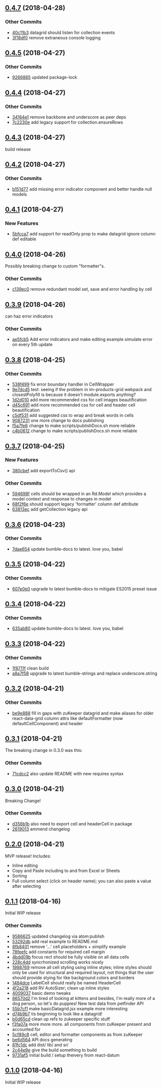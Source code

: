 ## [0.4.7](git+https://github.com/zulily/react-datum-datagrid.git/compare/0.4.5...0.4.7) (2018-04-28)


### Other Commits
* [40c11b3](git+https://github.com/zulily/react-datum-datagrid.git/commit/40c11b3ee3129ede7480081e1396bfcdf10bb2af) datagrid should listen for collection events
* [3f18df0](git+https://github.com/zulily/react-datum-datagrid.git/commit/3f18df02f082f7220be8073833e51a7037a671d4) remove extraneous console logging

## [0.4.5](git+https://github.com/zulily/react-datum-datagrid.git/compare/0.4.4...0.4.5) (2018-04-27)


### Other Commits
* [9266885](git+https://github.com/zulily/react-datum-datagrid.git/commit/9266885b554566d1b44e7ab4d340892bac31df37) updated package-lock

## [0.4.4](git+https://github.com/zulily/react-datum-datagrid.git/compare/0.4.3...0.4.4) (2018-04-27)


### Other Commits
* [34164e1](git+https://github.com/zulily/react-datum-datagrid.git/commit/34164e184e36afd6e652cdd6a103dd401ab2d8da) remove backbone and underscore as peer deps
* [7c2230e](git+https://github.com/zulily/react-datum-datagrid.git/commit/7c2230eb9b61718197a967b89e03e56e0544ca78) add legacy support for collection.ensureRows

## [0.4.3](git+https://github.com/zulily/react-datum-datagrid.git/compare/0.4.2...0.4.3) (2018-04-27)
build release

## [0.4.2](git+https://github.com/zulily/react-datum-datagrid.git/compare/0.4.1...0.4.2) (2018-04-27)
 

### Other Commits
* [b151d77](git+https://github.com/zulily/react-datum-datagrid.git/commit/b151d77353b4cb87545ef3f92f49bd1313aa3813) add missing error indicator component and better handle null models

## [0.4.1](git+https://github.com/zulily/react-datum-datagrid.git/compare/0.4.0...0.4.1) (2018-04-27)
 

### New Features
* [5bfcca7](git+https://github.com/zulily/react-datum-datagrid.git/commit/5bfcca7e272f6ab34c2c6cce4f3d66030fd9c693)  add support for readOnly prop to make datagrid ignore column def editable

## [0.4.0](git+https://github.com/zulily/react-datum-datagrid.git/compare/0.3.9...0.4.0) (2018-04-26)
Possibly breaking change to custom "formatter"s.  

### Other Commits
* [c139ec0](git+https://github.com/zulily/react-datum-datagrid.git/commit/c139ec06f5f6ad8d9cb1778b6d3c39681433ee9f) remove redundant model set, save and error handling by cell

## [0.3.9](git+https://github.com/zulily/react-datum-datagrid.git/compare/0.3.8...0.3.9) (2018-04-26)
can haz error indicators

### Other Commits
* [ae5fcb5](git+https://github.com/zulily/react-datum-datagrid.git/commit/ae5fcb5f1d3b2ec2a906e008d6403a2cd515241f) Add error indicators and make editing example simulate error on every 5th update

## [0.3.8](git+https://github.com/zulily/react-datum-datagrid.git/compare/0.3.7...0.3.8) (2018-04-25)


### Other Commits
* [538f499](git+https://github.com/zulily/react-datum-datagrid.git/commit/538f499ea40f6a6a11fa22f790475a0c48c24766) fix error boundary handler in CellWrapper
* [9e7dcd5](git+https://github.com/zulily/react-datum-datagrid.git/commit/9e7dcd5368c5a908dac004ff8589e952f33ad468) test: seeing if the problem in im-products-grid webpack and closestPolyfill is because it doesn't module.exports anything?
* [1d2d010](git+https://github.com/zulily/react-datum-datagrid.git/commit/1d2d0108505ca4c62c9868ce66b4fcd1738077fc) add more recommended css for cell images beautification
* [d45c691](git+https://github.com/zulily/react-datum-datagrid.git/commit/d45c691087a264b8361b190af347b37de41a0f35) add more recommended css for cell and header cell beautification
* [c5df531](git+https://github.com/zulily/react-datum-datagrid.git/commit/c5df531edeb5c3faca10efd692b6a73aa1f05142) add suggested css to wrap and break words in cells
* [9087231](git+https://github.com/zulily/react-datum-datagrid.git/commit/90872312241e9212d1f8ec8dcad62fe16fd7c884) one more change to docs publishing
* [f5a7fe6](git+https://github.com/zulily/react-datum-datagrid.git/commit/f5a7fe6a106184aed0c4e2a3ce0f17c3c207be86) change to make scripts/publishDocs.sh more reliable
* [c4b0612](git+https://github.com/zulily/react-datum-datagrid.git/commit/c4b06122132cf9be0342f8a6f02d80504b1dc094) change to make scripts/publishDocs.sh more reliable

## [0.3.7](git+https://github.com/zulily/react-datum-datagrid.git/compare/0.3.6...0.3.7) (2018-04-25)


### New Features
* [380cbef](git+https://github.com/zulily/react-datum-datagrid.git/commit/380cbef68b1af99da98c3988007891f4d7cc8cfe)  add exportToCsv() api

### Other Commits
* [594698f](git+https://github.com/zulily/react-datum-datagrid.git/commit/594698fccfff1f8ba46996a970011b9cdff970e1) cells should be wrapped in an Rd.Model which provides a model context and response to changes in model
* [68f2f6e](git+https://github.com/zulily/react-datum-datagrid.git/commit/68f2f6e5b36a6eaeeb63fd3bff424d656878703c) should support legacy 'formatter' column def attribute
* [63813ec](git+https://github.com/zulily/react-datum-datagrid.git/commit/63813eca6f4571414888ffcc6a28ea79738820d1) add getCollection legacy api

## [0.3.6](git+https://github.com/zulily/react-datum-datagrid.git/compare/0.3.5...0.3.6) (2018-04-23)


### Other Commits
* [7dae654](git+https://github.com/zulily/react-datum-datagrid.git/commit/7dae654c4af4a60e3fd59db91d9193f2dabdad1f) update bumble-docs to latest. love you, babel

## [0.3.5](git+https://github.com/zulily/react-datum-datagrid.git/compare/0.3.4...0.3.5) (2018-04-22)


### Other Commits
* [607e0e0](git+https://github.com/zulily/react-datum-datagrid.git/commit/607e0e034dae8b3a14cdfae02124efbbc55d1705) upgrade to latest bumble-docs to mitigate ES2015 preset issue

## [0.3.4](git+https://github.com/zulily/react-datum-datagrid.git/compare/0.3.3...0.3.4) (2018-04-22)


### Other Commits
* [635ab80](git+https://github.com/zulily/react-datum-datagrid.git/commit/635ab8090455f29335c6622ffba2ca22f5f22730) update bumble-docs to latest. love you, babel

## [0.3.3](git+https://github.com/zulily/react-datum-datagrid.git/compare/0.3.2...0.3.3) (2018-04-22)


### Other Commits
* [1f8711f](git+https://github.com/zulily/react-datum-datagrid.git/commit/1f8711f84f337618376f6ff0c42e431db6a1fe6e) clean build
* [a8a7f58](git+https://github.com/zulily/react-datum-datagrid.git/commit/a8a7f5803fdea0e8fd8820974af0e92b4a4f3317) upgrade to latest bumble-strings and replace underscore.string

## [0.3.2](git+https://github.com/zulily/react-datum-datagrid.git/compare/0.3.1...0.3.2) (2018-04-21)


### Other Commits
* [be9e888](git+https://github.com/zulily/react-datum-datagrid.git/commit/be9e8883cb5f56246c8062001dae86785804b99a) fill in gaps with zuKeeper datagrid and make aliases for older react-data-grid column attrs like defaultFormatter (now defaultCellComponent) and header

## [0.3.1](git+https://github.com/zulily/react-datum-datagrid.git/compare/0.3.0...0.3.1) (2018-04-21)
The breaking change in 0.3.0 was this:

### Other Commits
* [71cdcc2](git+https://github.com/zulily/react-datum-datagrid.git/commit/71cdcc2be14799d6f74488b9e38acdd49df15de7) also update README with new requires syntax

## [0.3.0](git+https://github.com/zulily/react-datum-datagrid.git/compare/0.2.0...0.3.0) (2018-04-21)
Breaking Change!   

### Other Commits
* [d356b1b](git+https://github.com/zulily/react-datum-datagrid.git/commit/d356b1b78f0ca104bf0fed1e76d3ebfc82b5759e) also need to export cell and headerCell in package
* [2619013](git+https://github.com/zulily/react-datum-datagrid.git/commit/26190136a3bd5d60b2b641ba1cbcf57d3cf94232) ammend changelog

## [0.2.0](git+https://github.com/zulily/react-datum-datagrid.git/compare/0.1.1...0.2.0) (2018-04-21)
MVP release!  Includes:

- Inline editing
- Copy and Paste including to and from Excel or Sheets
- Sorting
- Full column select (click on header name); you can also paste a value after selecting


## [0.1.1](git+https://github.com/zulily/react-datum-datagrid.git/compare/0.1.0...0.1.1) (2018-04-16)
Initial WIP release

### Other Commits
* [9586625](git+https://github.com/zulily/react-datum-datagrid.git/commit/9586625ccf8446887ccb85d4197b7492ac827d89) updated changelog via atom:publish
* [53292db](git+https://github.com/zulily/react-datum-datagrid.git/commit/53292db0a33254b7f961cef19a2103ab429942fd) add real example to README.md
* [8fb8401](git+https://github.com/zulily/react-datum-datagrid.git/commit/8fb8401dabeba8ffdc5d5f5fc2a800a062c18207) remove '...' cell placeholders + simplify example
* [78feefc](git+https://github.com/zulily/react-datum-datagrid.git/commit/78feefc9336e7f877c1d38e2513eab71bea2b893) add constants for required cell margin
* [4bdd09b](git+https://github.com/zulily/react-datum-datagrid.git/commit/4bdd09b62731331fd5170783bc50a540e714be0c) focus rect should be fully visible on all data cells
* [228c4dd](git+https://github.com/zulily/react-datum-datagrid.git/commit/228c4dd212889c6ecfe3b3a284444027791688be) syncrhonized scrolling works nicely
* [1988769](git+https://github.com/zulily/react-datum-datagrid.git/commit/19887694aef02d644fff1a42a53591971255f736) remove all cell styling using inline styles; inline styles should only be used for structural and required layout, not things that the user should provide stying for like background colors and borders
* [1484dce](git+https://github.com/zulily/react-datum-datagrid.git/commit/1484dce52f70921866c1694d9dcce9449d42d8e8) LabelCell should really be named HeaderCell
* [4f2a218](git+https://github.com/zulily/react-datum-datagrid.git/commit/4f2a218e5b3f6d9cb3abcf5b05a62f1162cc912b) add RV AutoSizer; clean up inline styles
* [4009037](git+https://github.com/zulily/react-datum-datagrid.git/commit/4009037cf5aa7390bd5651332e1a4513f554f4f9) basic demo tweaks
* [86570d2](git+https://github.com/zulily/react-datum-datagrid.git/commit/86570d2d2b22f258088332972b83fc02e1673554) I'm tired of looking at kittens and besides, I'm really more of a dog person, so let's do puppies! New test data from petfinder API
* [55b7cf1](git+https://github.com/zulily/react-datum-datagrid.git/commit/55b7cf12ae1f856ceb746874cce82e41c308c274) make basicDatagrid.jsx example more interesting
* [d74b9b7](git+https://github.com/zulily/react-datum-datagrid.git/commit/d74b9b7f84182f06f514554a0ff87da2aba255e1) tis beginning to look like a datagrid!
* [b0d65cd](git+https://github.com/zulily/react-datum-datagrid.git/commit/b0d65cdd232ee206ba0cf8965d273923ba23b268) clean up refs to zukeeper specific stuff
* [f3fa07a](git+https://github.com/zulily/react-datum-datagrid.git/commit/f3fa07aeb7cbf4666efb3fdf3d50ae2eb68179a5) more more more. all components from zuKeeper present and accounted for
* [5cf89c8](git+https://github.com/zulily/react-datum-datagrid.git/commit/5cf89c8366b44c1c8e29a6d0e58a99c8856911dd) cell, editor and formatter components as from zuKeeper
* [be6d564](git+https://github.com/zulily/react-datum-datagrid.git/commit/be6d56409500fdea2f29a742630e497cc5dff820) API docs generating
* [81fc1dc](git+https://github.com/zulily/react-datum-datagrid.git/commit/81fc1dc5c7a5637bb848cbbf961f139d7e54b7fd) add dist/ lib/ and sr/
* [2c44e9e](git+https://github.com/zulily/react-datum-datagrid.git/commit/2c44e9ee074f968c906dc53a9c81c18b4b708399) give the build something to build
* [9731af5](git+https://github.com/zulily/react-datum-datagrid.git/commit/9731af564db9e8a22a9e30a6e636f5c9ab7db88d) initial build / setup theivery from react-datum

## [0.1.0](git+https://github.com/zulily/react-datum-datagrid.git/compare/0.0.0...0.1.0) (2018-04-16)
Initial WIP release
